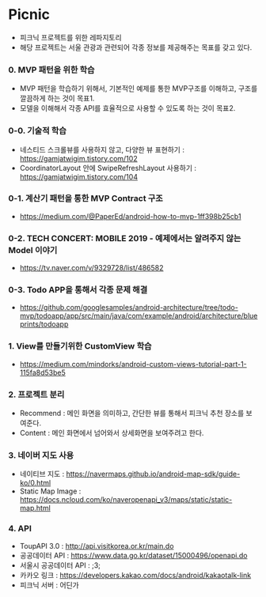 # Picnic
- 피크닉 프로젝트를 위한 레파지토리
- 해당 프로젝트는 서울 관광과 관련되어 각종 정보를 제공해주는 목표를 갖고 있다.

### 0. MVP 패턴을 위한 학습
- MVP 패턴을 학습하기 위해서, 기본적인 예제를 통한 MVP구조를 이해하고, 구조를 깔끔하게 하는 것이 목표1.
- 모델을 이해해서 각종 API를 효율적으로 사용할 수 있도록 하는 것이 목표2.

### 0-0. 기술적 학습
- 네스티드 스크롤뷰를 사용하지 않고, 다양한 뷰 표현하기 : https://gamjatwigim.tistory.com/102
- CoordinatorLayout 안에 SwipeRefreshLayout 사용하기 : https://gamjatwigim.tistory.com/104
### 0-1. 계산기 패턴을 통한 MVP Contract 구조
- https://medium.com/@PaperEd/android-how-to-mvp-1ff398b25cb1

### 0-2. TECH CONCERT: MOBILE 2019 - 예제에서는 알려주지 않는 Model 이야기
- https://tv.naver.com/v/9329728/list/486582

### 0-3. Todo APP을 통해서 각종 문제 해결 
- https://github.com/googlesamples/android-architecture/tree/todo-mvp/todoapp/app/src/main/java/com/example/android/architecture/blueprints/todoapp

### 1. View를 만들기위한 CustomView 학습
- https://medium.com/mindorks/android-custom-views-tutorial-part-1-115fa8d53be5

### 2. 프로젝트 분리
- Recommend : 메인 화면을 의미하고, 간단한 뷰를 통해서 피크닉 추천 장소를 보여준다.
- Content : 메인 화면에서 넘어와서 상세화면을 보여주려고 한다.

### 3. 네이버 지도 사용
- 네이티브 지도 : https://navermaps.github.io/android-map-sdk/guide-ko/0.html
- Static Map Image : https://docs.ncloud.com/ko/naveropenapi_v3/maps/static/static-map.html

### 4. API
- ToupAPI 3.0 : http://api.visitkorea.or.kr/main.do
- 공공데이터 API : https://www.data.go.kr/dataset/15000496/openapi.do
- 서울시 공공데이터 API : ;3;
- 카카오 링크 : https://developers.kakao.com/docs/android/kakaotalk-link
- 피크닉 서버 : 어딘가
